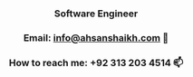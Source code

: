 <!-- ### Hi there 👋 -->

<!--
**Ahsan2001/Ahsan2001** is a ✨ _special_ ✨ repository because its `README.md` (this file) appears on your GitHub profile.

Here are some ideas to get you started:

- 🔭 I’m currently working on ...
- 🌱 I’m currently learning ...
- 👯 I’m looking to collaborate on ...
- 🤔 I’m looking for help with ...
- 💬 Ask me about ...
- 📫 How to reach me: ...
- 😄 Pronouns: ...
- ⚡ Fun fact: ...
-->



### <p align="center"> Software Engineer </p>
### <p align="center"> Email:  info@ahsanshaikh.com 💬 </p>
### <p align="center"> How to reach me:  +92 313 203 4514 📫 </p>

